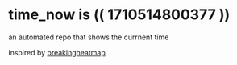 # time_now is (( 1710514800377 ))

an automated repo that shows the currnent time

inspired by [breakingheatmap](https://github.com/breakingheatmap/breakingheatmap)